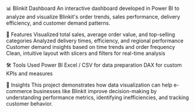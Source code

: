 📊 Blinkit Dashboard
An interactive dashboard developed in Power BI to analyze and visualize Blinkit's order trends, sales performance, delivery efficiency, and customer demand patterns.

🔧 Features
Visualized total sales, average order value, and top-selling categories
Analyzed delivery times, efficiency, and regional performance
Customer demand insights based on time trends and order frequency
Clean, intuitive layout with slicers and filters for real-time analysis


🛠 Tools Used
Power BI
Excel / CSV for data preparation
DAX for custom KPIs and measures


📌 Insights
This project demonstrates how data visualization can help e-commerce businesses like Blinkit improve decision-making by understanding performance metrics, identifying inefficiencies, and tracking customer behavior.



